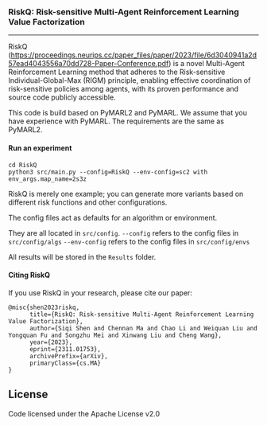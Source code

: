 ### RiskQ: Risk-sensitive Multi-Agent Reinforcement Learning Value Factorization  

-----

RiskQ (https://proceedings.neurips.cc/paper_files/paper/2023/file/6d3040941a2d57ead4043556a70dd728-Paper-Conference.pdf) is a novel Multi-Agent Reinforcement Learning method that adheres to the Risk-sensitive Individual-Global-Max (RIGM) principle, enabling effective coordination of risk-sensitive policies among agents, with its proven performance and source code publicly accessible.



This code is build based on PyMARL2 and PyMARL. We assume that you have experience with PyMARL.
The requirements are the same as PyMARL2.

#### Run an experiment 

```
cd RiskQ
python3 src/main.py --config=RiskQ --env-config=sc2 with env_args.map_name=2s3z
```

RiskQ is merely one example; you can generate more variants based on different risk functions and other configurations.

The config files act as defaults for an algorithm or environment. 

They are all located in `src/config`.
`--config` refers to the config files in `src/config/algs`
`--env-config` refers to the config files in `src/config/envs`

All results will be stored in the `Results` folder.

#### Citing RiskQ

If you use RiskQ in your research, please cite our paper:

```
@misc{shen2023riskq,
      title={RiskQ: Risk-sensitive Multi-Agent Reinforcement Learning Value Factorization}, 
      author={Siqi Shen and Chennan Ma and Chao Li and Weiquan Liu and Yongquan Fu and Songzhu Mei and Xinwang Liu and Cheng Wang},
      year={2023},
      eprint={2311.01753},
      archivePrefix={arXiv},
      primaryClass={cs.MA}
}
```



## License

Code licensed under the Apache License v2.0
